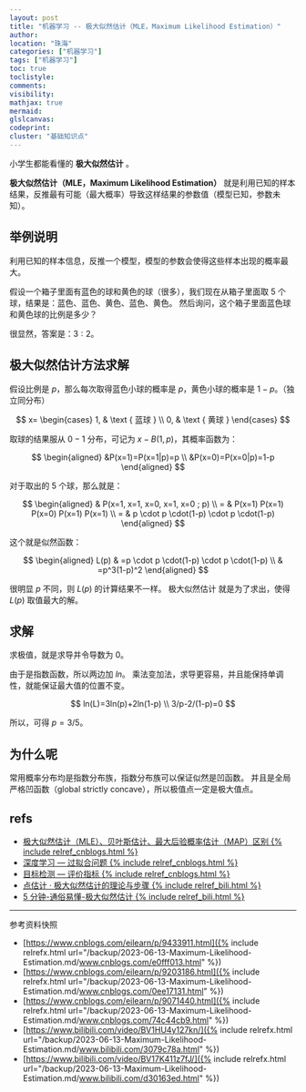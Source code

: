 ```yaml
---
layout: post
title: "机器学习 -- 极大似然估计（MLE，Maximum Likelihood Estimation）"
author:
location: "珠海"
categories: ["机器学习"]
tags: ["机器学习"]
toc: true
toclistyle:
comments:
visibility:
mathjax: true
mermaid:
glslcanvas:
codeprint:
cluster: "基础知识点"
---
```


小学生都能看懂的 **极大似然估计** 。

**极大似然估计（MLE，Maximum Likelihood Estimation）**
就是利用已知的样本结果，反推最有可能（最大概率）导致这样结果的参数值（模型已知，参数未知）。


## 举例说明

利用已知的样本信息，反推一个模型，模型的参数会使得这些样本出现的概率最大。

假设一个箱子里面有蓝色的球和黄色的球（很多），我们现在从箱子里面取 5 个球，结果是：蓝色、蓝色、黄色、蓝色、黄色。
然后询问，这个箱子里面蓝色球和黄色球的比例是多少？

很显然，答案是：$3:2$。


## 极大似然估计方法求解

假设比例是 $p$，那么每次取得蓝色小球的概率是 $p$，黄色小球的概率是 $1-p$。（独立同分布）

$$
x=
\begin{cases}
1, & \text { 蓝球 } \\
0, & \text { 黄球 }
\end{cases}
$$

取球的结果服从 $0-1$ 分布，可记为 $x-B(1,p)$，其概率函数为：

$$
\begin{aligned}
&P(x=1)=P(x=1|p)=p \\
&P(x=0)=P(x=0|p)=1-p
\end{aligned}
$$

对于取出的 5 个球，那么就是：

$$
\begin{aligned}
& P(x=1, x=1, x=0, x=1, x=0 ; p) \\
= & P(x=1) P(x=1) P(x=0) P(x=1) P(x=1) \\
= & p \cdot p \cdot(1-p) \cdot p \cdot(1-p)
\end{aligned}
$$

这个就是似然函数：

$$
\begin{aligned}
L(p) & =p \cdot p \cdot(1-p) \cdot p \cdot(1-p) \\
& =p^3(1-p)^2
\end{aligned}
$$

很明显 $p$ 不同，则 $L(p)$ 的计算结果不一样。
极大似然估计 就是为了求出，使得 $L(p)$ 取值最大的解。


## 求解

求极值，就是求导并令导数为 0。

由于是指数函数，所以两边加 $ln$。
乘法变加法，求导更容易，并且能保持单调性，就能保证最大值的位置不变。

$$
ln(L)=3ln(p)+2ln(1-p) \\
3/p-2/(1-p)=0
$$

所以，可得 $p=3/5$。


## 为什么呢

常用概率分布均是指数分布族，指数分布族可以保证似然是凹函数。
并且是全局严格凹函数（global strictly concave），所以极值点一定是极大值点。


## refs

* [极大似然估计（MLE）、贝叶斯估计、最大后验概率估计（MAP）区别 {% include relref_cnblogs.html %}](https://www.cnblogs.com/eilearn/p/9433911.html)
* [深度学习 — 过拟合问题 {% include relref_cnblogs.html %}](https://www.cnblogs.com/eilearn/p/9203186.html)
* [目标检测 — 评价指标 {% include relref_cnblogs.html %}](https://www.cnblogs.com/eilearn/p/9071440.html)
* [点估计 · 极大似然估计的理论与步骤 {% include relref_bili.html %}](https://www.bilibili.com/video/BV1HU4y127kn/)
* [5 分钟-通俗易懂-极大似然估计 {% include relref_bili.html %}](https://www.bilibili.com/video/BV17K411z7fJ/)



<hr class='reviewline'/>
<p class='reviewtip'><script type='text/javascript' src='{% include relref.html url="/assets/reviewjs/blogs/2023-06-13-Maximum-Likelihood-Estimation.md.js" %}'></script></p>
<font class='ref_snapshot'>参考资料快照</font>

- [https://www.cnblogs.com/eilearn/p/9433911.html]({% include relrefx.html url="/backup/2023-06-13-Maximum-Likelihood-Estimation.md/www.cnblogs.com/e0fff013.html" %})
- [https://www.cnblogs.com/eilearn/p/9203186.html]({% include relrefx.html url="/backup/2023-06-13-Maximum-Likelihood-Estimation.md/www.cnblogs.com/0ee17131.html" %})
- [https://www.cnblogs.com/eilearn/p/9071440.html]({% include relrefx.html url="/backup/2023-06-13-Maximum-Likelihood-Estimation.md/www.cnblogs.com/74c44cb9.html" %})
- [https://www.bilibili.com/video/BV1HU4y127kn/]({% include relrefx.html url="/backup/2023-06-13-Maximum-Likelihood-Estimation.md/www.bilibili.com/3079c78a.html" %})
- [https://www.bilibili.com/video/BV17K411z7fJ/]({% include relrefx.html url="/backup/2023-06-13-Maximum-Likelihood-Estimation.md/www.bilibili.com/d30163ed.html" %})
